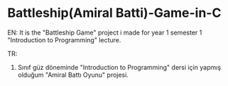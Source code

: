# Battleship(Amiral Batti)-Game-in-C
EN:
It is the "Battleship Game" project i made for year 1 semester 1 "Introduction to Programming" lecture.

TR:
1. Sınıf güz döneminde "Introduction to Programming" dersi için yapmış olduğum "Amiral Battı Oyunu" projesi.
